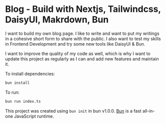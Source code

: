 # Blog - Build with Nextjs, Tailwindcss, DaisyUI, Makrdown, Bun

I want to build my own blog page. I like to write and want to put my writings in a cohesive short form
to share with the public. I also want to test my skills in Frontend Development and try some new tools
like DaisyUI & Bun. 

I want to improve the quality of my code as well, which is why I want to update this project as regularly as I can and add new
features and maintain it.


To install dependencies:

```bash
bun install
```

To run:

```bash
bun run index.ts
```

This project was created using `bun init` in bun v1.0.0. [Bun](https://bun.sh) is a fast all-in-one JavaScript runtime.
